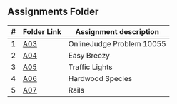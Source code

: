 ## Assignments Folder

|   #   | Folder Link |   Assignment description   |
| :---: | ----------- | -------------------------- |
|   1   | [A03](https://github.com/michelle083/4883_ProgTech_Michelle/tree/main/Assignments/P10055) | OnlineJudge Problem 10055 |
|   2   | [A04](https://github.com/michelle083/4883_ProgTech_Michelle/tree/main/Assignments/A04) | Easy Breezy |
|   3   | [A05](https://github.com/michelle083/4883_ProgTech_Michelle/tree/main/Assignments/A05) | Traffic Lights |
|   4   | [A06](https://github.com/michelle083/4883_ProgTech_Michelle/tree/main/Assignments/A06) | Hardwood Species |  
|   5   | [A07](https://github.com/michelle083/4883_ProgTech_Michelle/tree/main/Assignments/A07) | Rails |
